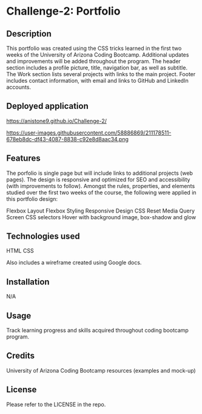 # Challenge-2: Portfolio

## Description

This portfolio was created using the CSS tricks learned in the first two weeks of the University of Arizona Coding Bootcamp. 
Additional updates and improvements will be added throughout the program. The header section includes a profile picture, title, navigation bar, as well as subtitle.
The Work section lists several projects with links to the main project.
Footer includes contact information, with email and links to GitHub and LinkedIn accounts.

## Deployed application

https://anistone9.github.io/Challenge-2/

https://user-images.githubusercontent.com/58886869/211178511-678eb8dc-df43-4087-8838-c92e8d8aac34.png

## Features

The porfolio is single page but will include links to additional projects (web pages). 
The design is responsive and optimized for SEO and accessibility (with improvements to follow).
Amongst the rules, properties, and elements studied over the first two weeks of the course, the following were applied in this portfolio design:

Flexbox Layout
Flexbox Styling
Responsive Design
CSS Reset
Media Query Screen
CSS selectors
Hover with background image, box-shadow and glow

## Technologies used

HTML
CSS

Also includes a wireframe created using Google docs.

## Installation

N/A

## Usage

Track learning progress and skills acquired throughout coding bootcamp program.

## Credits

University of Arizona Coding Bootcamp resources (examples and mock-up)

## License

Please refer to the LICENSE in the repo.


